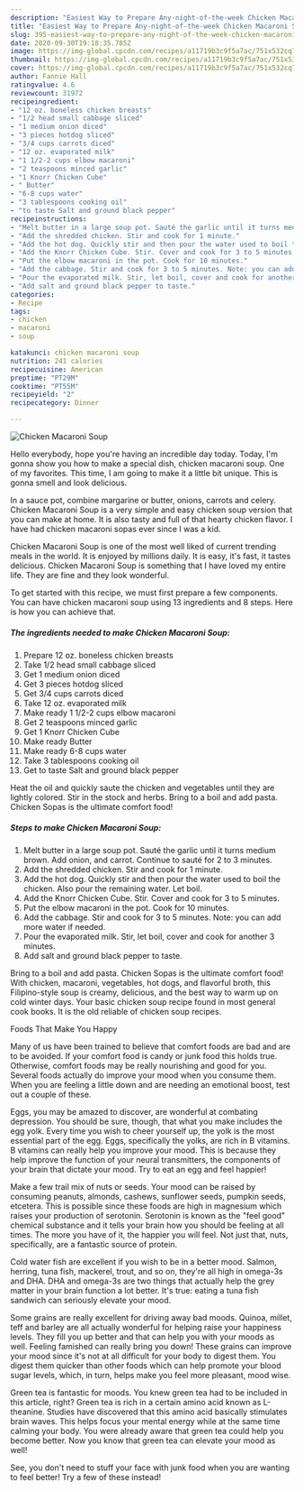 ```yaml
---
description: "Easiest Way to Prepare Any-night-of-the-week Chicken Macaroni Soup"
title: "Easiest Way to Prepare Any-night-of-the-week Chicken Macaroni Soup"
slug: 395-easiest-way-to-prepare-any-night-of-the-week-chicken-macaroni-soup
date: 2020-09-30T19:18:35.785Z
image: https://img-global.cpcdn.com/recipes/a11719b3c9f5a7ac/751x532cq70/chicken-macaroni-soup-recipe-main-photo.jpg
thumbnail: https://img-global.cpcdn.com/recipes/a11719b3c9f5a7ac/751x532cq70/chicken-macaroni-soup-recipe-main-photo.jpg
cover: https://img-global.cpcdn.com/recipes/a11719b3c9f5a7ac/751x532cq70/chicken-macaroni-soup-recipe-main-photo.jpg
author: Fannie Hall
ratingvalue: 4.6
reviewcount: 31972
recipeingredient:
- "12 oz. boneless chicken breasts"
- "1/2 head small cabbage sliced"
- "1 medium onion diced"
- "3 pieces hotdog sliced"
- "3/4 cups carrots diced"
- "12 oz. evaporated milk"
- "1 1/2-2 cups elbow macaroni"
- "2 teaspoons minced garlic"
- "1 Knorr Chicken Cube"
- " Butter"
- "6-8 cups water"
- "3 tablespoons cooking oil"
- "to taste Salt and ground black pepper"
recipeinstructions:
- "Melt butter in a large soup pot. Sauté the garlic until it turns medium brown. Add onion, and carrot. Continue to sauté for 2 to 3 minutes."
- "Add the shredded chicken. Stir and cook for 1 minute."
- "Add the hot dog. Quickly stir and then pour the water used to boil the chicken. Also pour the remaining water. Let boil."
- "Add the Knorr Chicken Cube. Stir. Cover and cook for 3 to 5 minutes."
- "Put the elbow macaroni in the pot. Cook for 10 minutes."
- "Add the cabbage. Stir and cook for 3 to 5 minutes. Note: you can add more water if needed."
- "Pour the evaporated milk. Stir, let boil, cover and cook for another 3 minutes."
- "Add salt and ground black pepper to taste."
categories:
- Recipe
tags:
- chicken
- macaroni
- soup

katakunci: chicken macaroni soup 
nutrition: 241 calories
recipecuisine: American
preptime: "PT29M"
cooktime: "PT55M"
recipeyield: "2"
recipecategory: Dinner

---
```



![Chicken Macaroni Soup](https://img-global.cpcdn.com/recipes/a11719b3c9f5a7ac/751x532cq70/chicken-macaroni-soup-recipe-main-photo.jpg)

Hello everybody, hope you're having an incredible day today. Today, I'm gonna show you how to make a special dish, chicken macaroni soup. One of my favorites. This time, I am going to make it a little bit unique. This is gonna smell and look delicious.

In a sauce pot, combine margarine or butter, onions, carrots and celery. Chicken Macaroni Soup is a very simple and easy chicken soup version that you can make at home. It is also tasty and full of that hearty chicken flavor. I have had chicken macaroni sopas ever since I was a kid.

Chicken Macaroni Soup is one of the most well liked of current trending meals in the world. It is enjoyed by millions daily. It is easy, it's fast, it tastes delicious. Chicken Macaroni Soup is something that I have loved my entire life. They are fine and they look wonderful.


To get started with this recipe, we must first prepare a few components. You can have chicken macaroni soup using 13 ingredients and 8 steps. Here is how you can achieve that.

<!--inarticleads1-->

##### The ingredients needed to make Chicken Macaroni Soup:

1. Prepare 12 oz. boneless chicken breasts
1. Take 1/2 head small cabbage sliced
1. Get 1 medium onion diced
1. Get 3 pieces hotdog sliced
1. Get 3/4 cups carrots diced
1. Take 12 oz. evaporated milk
1. Make ready 1 1/2-2 cups elbow macaroni
1. Get 2 teaspoons minced garlic
1. Get 1 Knorr Chicken Cube
1. Make ready  Butter
1. Make ready 6-8 cups water
1. Take 3 tablespoons cooking oil
1. Get to taste Salt and ground black pepper


Heat the oil and quickly saute the chicken and vegetables until they are lightly colored. Stir in the stock and herbs. Bring to a boil and add pasta. Chicken Sopas is the ultimate comfort food! 

<!--inarticleads2-->

##### Steps to make Chicken Macaroni Soup:

1. Melt butter in a large soup pot. Sauté the garlic until it turns medium brown. Add onion, and carrot. Continue to sauté for 2 to 3 minutes.
1. Add the shredded chicken. Stir and cook for 1 minute.
1. Add the hot dog. Quickly stir and then pour the water used to boil the chicken. Also pour the remaining water. Let boil.
1. Add the Knorr Chicken Cube. Stir. Cover and cook for 3 to 5 minutes.
1. Put the elbow macaroni in the pot. Cook for 10 minutes.
1. Add the cabbage. Stir and cook for 3 to 5 minutes. Note: you can add more water if needed.
1. Pour the evaporated milk. Stir, let boil, cover and cook for another 3 minutes.
1. Add salt and ground black pepper to taste.


Bring to a boil and add pasta. Chicken Sopas is the ultimate comfort food! With chicken, macaroni, vegetables, hot dogs, and flavorful broth, this Filipino-style soup is creamy, delicious, and the best way to warm up on cold winter days. Your basic chicken soup recipe found in most general cook books. It is the old reliable of chicken soup recipes. 

Foods That Make You Happy


Many of us have been trained to believe that comfort foods are bad and are to be avoided. If your comfort food is candy or junk food this holds true. Otherwise, comfort foods may be really nourishing and good for you. Several foods actually do improve your mood when you consume them. When you are feeling a little down and are needing an emotional boost, test out a couple of these.

Eggs, you may be amazed to discover, are wonderful at combating depression. You should be sure, though, that what you make includes the egg yolk. Every time you wish to cheer yourself up, the yolk is the most essential part of the egg. Eggs, specifically the yolks, are rich in B vitamins. B vitamins can really help you improve your mood. This is because they help improve the function of your neural transmitters, the components of your brain that dictate your mood. Try to eat an egg and feel happier!

Make a few trail mix of nuts or seeds. Your mood can be raised by consuming peanuts, almonds, cashews, sunflower seeds, pumpkin seeds, etcetera. This is possible since these foods are high in magnesium which raises your production of serotonin. Serotonin is known as the "feel good" chemical substance and it tells your brain how you should be feeling at all times. The more you have of it, the happier you will feel. Not just that, nuts, specifically, are a fantastic source of protein.

Cold water fish are excellent if you wish to be in a better mood. Salmon, herring, tuna fish, mackerel, trout, and so on, they're all high in omega-3s and DHA. DHA and omega-3s are two things that actually help the grey matter in your brain function a lot better. It's true: eating a tuna fish sandwich can seriously elevate your mood. 

Some grains are really excellent for driving away bad moods. Quinoa, millet, teff and barley are all actually wonderful for helping raise your happiness levels. They fill you up better and that can help you with your moods as well. Feeling famished can really bring you down! These grains can improve your mood since it's not at all difficult for your body to digest them. You digest them quicker than other foods which can help promote your blood sugar levels, which, in turn, helps make you feel more pleasant, mood wise.

Green tea is fantastic for moods. You knew green tea had to be included in this article, right? Green tea is rich in a certain amino acid known as L-theanine. Studies have discovered that this amino acid basically stimulates brain waves. This helps focus your mental energy while at the same time calming your body. You were already aware that green tea could help you become better. Now you know that green tea can elevate your mood as well!

See, you don't need to stuff your face with junk food when you are wanting to feel better! Try a few of these instead!

